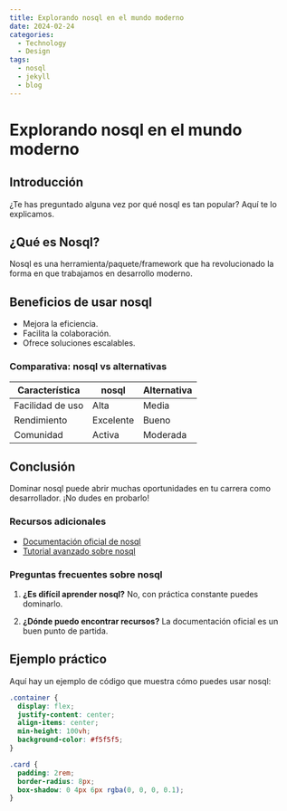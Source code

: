 ```yaml
---
title: Explorando nosql en el mundo moderno
date: 2024-02-24
categories: 
  - Technology
  - Design
tags:
  - nosql
  - jekyll
  - blog
---
```


# Explorando nosql en el mundo moderno

## Introducción

¿Te has preguntado alguna vez por qué nosql es tan popular? Aquí te lo explicamos.

## ¿Qué es Nosql?

Nosql es una herramienta/paquete/framework que ha revolucionado la forma en que trabajamos en desarrollo moderno.

## Beneficios de usar nosql

- Mejora la eficiencia.
- Facilita la colaboración.
- Ofrece soluciones escalables.

### Comparativa: nosql vs alternativas

| Característica | nosql | Alternativa |
|---------------|-------------|------------|
| Facilidad de uso | Alta | Media |
| Rendimiento | Excelente | Bueno |
| Comunidad | Activa | Moderada |

## Conclusión

Dominar nosql puede abrir muchas oportunidades en tu carrera como desarrollador. ¡No dudes en probarlo!

### Recursos adicionales

- [Documentación oficial de nosql](https://example.com)
- [Tutorial avanzado sobre nosql](https://example.com/tutorial)

### Preguntas frecuentes sobre nosql

1. **¿Es difícil aprender nosql?**
   No, con práctica constante puedes dominarlo.

2. **¿Dónde puedo encontrar recursos?**
   La documentación oficial es un buen punto de partida.

## Ejemplo práctico

Aquí hay un ejemplo de código que muestra cómo puedes usar nosql:

```css
.container {
  display: flex;
  justify-content: center;
  align-items: center;
  min-height: 100vh;
  background-color: #f5f5f5;
}

.card {
  padding: 2rem;
  border-radius: 8px;
  box-shadow: 0 4px 6px rgba(0, 0, 0, 0.1);
}
```